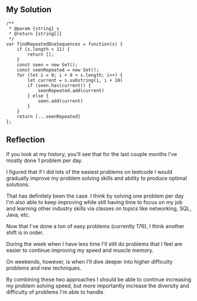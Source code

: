 ## My Solution

```
/**
 * @param {string} s
 * @return {string[]}
 */
var findRepeatedDnaSequences = function(s) {
    if (s.length < 11) {
        return [];
    }
    const seen = new Set();
    const seenRepeated = new Set();
    for (let i = 0; i + 9 < s.length; i++) {
        let current = s.substring(i, i + 10)
        if (seen.has(current)) {
            seenRepeated.add(current)
        } else {
            seen.add(current)
        }
    }
    return [...seenRepeated]
};
```

## Reflection

If you look at my history, you'll see that for the last couple months I've mostly done 1 problem per day.

I figured that if I did lots of the easiest problems on leetcode I would gradually improve my problem solving skills and ability to produce optimal solutions.

That has definitely been the case. I think by solving one problem per day I'm also able to keep improving while still having time to focus on my job and learning other industry skills via classes on topics like networking, SQL, Java, etc.

Now that I've done a ton of easy problems (currently 176), I think another shift is in order.

During the week when I have less time I'll still do problems that I feel are easier to continue improving my speed and muscle memory.

On weekends, however, is when I'll dive deeper into higher difficulty problems and new techniques.

By combining these two approaches I should be able to continue increasing my problem solving speed, but more importantly increase the diversity and difficulty of problems I'm able to handle.
